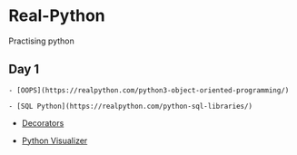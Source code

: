 # Real-Python

Practising python

## Day 1

    - [OOPS](https://realpython.com/python3-object-oriented-programming/)

    - [SQL Python](https://realpython.com/python-sql-libraries/)

- [Decorators](https://realpython.com/primer-on-python-decorators/)

- [Python Visualizer](http://www.pythontutor.com/visualize.html#mode=edit)

